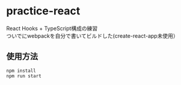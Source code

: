 # practice-react  
React Hooks + TypeScript構成の練習  
ついでにwebpackを自分で書いてビルドした(create-react-app未使用）

## 使用方法

`npm install`  
`npm run start`
